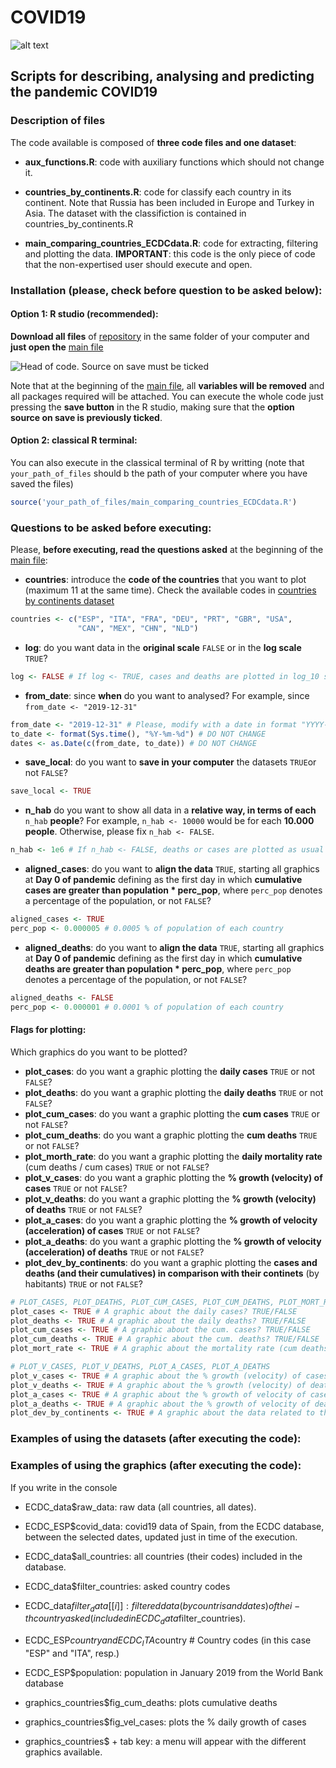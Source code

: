 # COVID19

[cran]: https://www.r-pkg.org/badges/version/zeallot"
![alt text][cran]


## Scripts for describing, analysing and predicting the pandemic COVID19

### Description of files

The code available is composed of **three code files and one dataset**:

- **aux_functions.R**: code with auxiliary functions which should not change it. 

- **countries_by_continents.R**: code for classify each country in its continent. Note that Russia has been included in Europe and Turkey in Asia. The dataset with the classifiction is contained in countries_by_continents.R

- **main_comparing_countries_ECDCdata.R**: code for extracting, filtering and plotting the data. **IMPORTANT**: this code is the only piece of code that the non-expertised user should execute and open.


### Installation (please, check before question to be asked below):

#### Option 1: R studio (recommended):

**Download all files** of [repository](https://github.com/JavierAlvarezLiebana/COVID19/tree/master) in the same folder of your computer and **just open the** [main file](https://github.com/JavierAlvarezLiebana/COVID19/blob/master/main_comparing_countries_ECDCdata)

![Head of code. Source on save must be ticked](https://github.com/JavierAlvarezLiebana/COVID19/blob/master/head_code_source_on_save.jpg)

Note that at the beginning of the [main file](https://github.com/JavierAlvarezLiebana/COVID19/blob/master/main_comparing_countries_ECDCdata.R), all **variables will be removed** and all packages required will be attached. You can execute the whole code just pressing the **save button** in the R studio, making sure that the **option source on save is previously ticked**.

#### Option 2: classical R terminal:

You can also execute in the classical terminal of R by writting (note that `your_path_of_files` should b the path of your computer where you have saved the files)
 
```R
source('your_path_of_files/main_comparing_countries_ECDCdata.R')
```


### Questions to be asked before executing:

Please, **before executing, read the questions asked** at the beginning of the [main file](https://github.com/JavierAlvarezLiebana/COVID19/blob/master/main_comparing_countries_ECDCdata.R): 

- **countries**: introduce the **code of the countries** that you want to plot (maximum 11 at the same time). Check the available codes in [countries by continents dataset](https://github.com/JavierAlvarezLiebana/COVID19/blob/master/countries_by_cont.RData)

```R
countries <- c("ESP", "ITA", "FRA", "DEU", "PRT", "GBR", "USA",
               "CAN", "MEX", "CHN", "NLD")
```

- **log**: do you want data in the **original scale** `FALSE` or in the **log scale** `TRUE`?

```R
log <- FALSE # If log <- TRUE, cases and deaths are plotted in log_10 scale
```

- **from_date**: since **when** do you want to analysed? For example, since `from_date <- "2019-12-31" `

```R
from_date <- "2019-12-31" # Please, modify with a date in format "YYYY-mm-dd"
to_date <- format(Sys.time(), "%Y-%m-%d") # DO NOT CHANGE
dates <- as.Date(c(from_date, to_date)) # DO NOT CHANGE
```

- **save_local**: do you want to **save in your computer** the datasets `TRUE`or not `FALSE`?

```R
save_local <- TRUE
```

- **n_hab** do you want to show all data in a **relative way, in terms of each** `n_hab` **people**? For example, `n_hab <- 10000` would be for each **10.000 people**. Otherwise, please fix `n_hab <- FALSE`.

```R
n_hab <- 1e6 # If n_hab <- FALSE, deaths or cases are plotted as usual
```

- **aligned_cases**:  do you want to **align the data** `TRUE`, starting all graphics at **Day 0 of pandemic** defining as the first day in which **cumulative cases are greater than population * perc_pop**, where `perc_pop` denotes a percentage of the population, or not `FALSE`?

```R
aligned_cases <- TRUE
perc_pop <- 0.000005 # 0.0005 % of population of each country
```

- **aligned_deaths**:  do you want to **align the data** `TRUE`, starting all graphics at **Day 0 of pandemic** defining as the first day in which **cumulative deaths are greater than population * perc_pop**, where `perc_pop` denotes a percentage of the population, or not `FALSE`?

```R
aligned_deaths <- FALSE
perc_pop <- 0.000001 # 0.0001 % of population of each country
```

#### Flags for plotting:

Which graphics do you want to be plotted?

- **plot_cases**: do you want a graphic plotting the **daily cases** `TRUE` or not `FALSE`?
- **plot_deaths**: do you want a graphic plotting the **daily deaths** `TRUE` or not `FALSE`?
- **plot_cum_cases**: do you want a graphic plotting the **cum cases** `TRUE` or not `FALSE`?
- **plot_cum_deaths**: do you want a graphic plotting the **cum deaths** `TRUE` or not `FALSE`?
- **plot_morth_rate**: do you want a graphic plotting the **daily mortality rate** (cum deaths / cum cases) `TRUE` or not `FALSE`?
- **plot_v_cases**: do you want a graphic plotting the **% growth (velocity) of cases** `TRUE` or not `FALSE`?
- **plot_v_deaths**: do you want a graphic plotting the **% growth (velocity) of deaths** `TRUE` or not `FALSE`?
- **plot_a_cases**: do you want a graphic plotting the **% growth of velocity (acceleration) of cases** `TRUE` or not `FALSE`?
- **plot_a_deaths**: do you want a graphic plotting the **% growth of velocity (acceleration) of deaths** `TRUE` or not `FALSE`?
- **plot_dev_by_continents**: do you want a graphic plotting the **cases and deaths (and their cumulatives) in comparison with their continets** (by habitants) `TRUE` or not `FALSE`?

```R
# PLOT_CASES, PLOT_DEATHS, PLOT_CUM_CASES, PLOT_CUM_DEATHS, PLOT_MORT_RATE
plot_cases <- TRUE # A graphic about the daily cases? TRUE/FALSE
plot_deaths <- TRUE # A graphic about the daily deaths? TRUE/FALSE
plot_cum_cases <- TRUE # A graphic about the cum. cases? TRUE/FALSE
plot_cum_deaths <- TRUE # A graphic about the cum. deaths? TRUE/FALSE
plot_mort_rate <- TRUE # A graphic about the mortality rate (cum deaths / cum cases)? TRUE/FALSE

# PLOT_V_CASES, PLOT_V_DEATHS, PLOT_A_CASES, PLOT_A_DEATHS
plot_v_cases <- TRUE # A graphic about the % growth (velocity) of cases? TRUE/FALSE
plot_v_deaths <- TRUE # A graphic about the % growth (velocity) of deaths? TRUE/FALSE
plot_a_cases <- TRUE # A graphic about the % growth of velocity of cases (acceleration)? TRUE/FALSE
plot_a_deaths <- TRUE # A graphic about the % growth of velocity of deaths (acceleration)? TRUE/FALSE
plot_dev_by_continents <- TRUE # A graphic about the data related to their continents
```

### Examples of using the datasets (after executing the code):


### Examples of using the graphics (after executing the code):

If you write in the console

- ECDC_data$raw_data: raw data (all countries, all dates).

- ECDC_ESP$covid_data: covid19 data of Spain, from the ECDC database, between the selected dates, updated just in time of the execution.

- ECDC_data$all_countries: all countries (their codes) included in the database.

- ECDC_data$filter_countries: asked country codes

- ECDC_data$filter_data[[i]]: filtered data (by countris and dates) of the i-th country asked (included in ECDC_data$filter_countries).

- ECDC_ESP$country and ECDC_ITA$country # Country codes (in this case "ESP" and "ITA", resp.)

- ECDC_ESP$population: population in January 2019 from the World Bank database

- graphics_countries$fig_cum_deaths: plots cumulative deaths

- graphics_countries$fig_vel_cases: plots the % daily growth of cases 

- graphics_countries$ + tab key: a menu will appear with the different graphics available.




